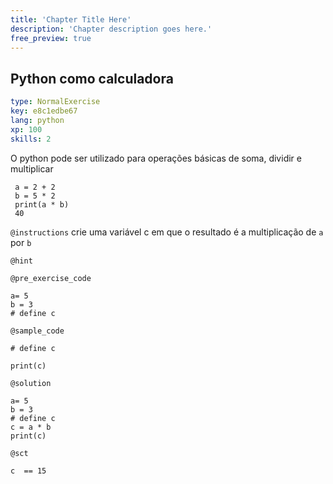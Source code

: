 ```yaml
---
title: 'Chapter Title Here'
description: 'Chapter description goes here.'
free_preview: true
---
```


## Python como calculadora

```yaml
type: NormalExercise
key: e8c1edbe67
lang: python
xp: 100
skills: 2
```

O python pode ser utilizado para operações básicas de soma, dividir e multiplicar

```
 a = 2 + 2 
 b = 5 * 2 
 print(a * b)
 40
```

`@instructions`
crie uma variável c em que o resultado é a multiplicação de ```a ```  por ```b ```

`@hint`


`@pre_exercise_code`
```{python}
a= 5
b = 3
# define c
```

`@sample_code`
```{python}
# define c

print(c)
```

`@solution`
```{python}
a= 5
b = 3
# define c
c = a * b
print(c)
```

`@sct`
```{python}
c  == 15
```
